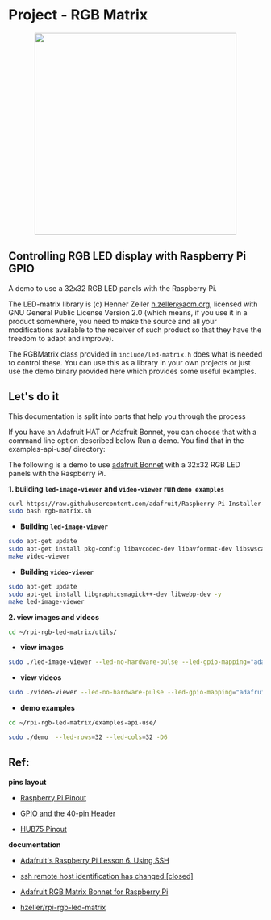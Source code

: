 # Project - RGB Matrix 
  <p align="center" ><a href="https://www.youtube.com/watch?v=lxISwvN1Cic" >
  <img src="https://ucb-courses-materials.s3.us-east-2.amazonaws.com/images/art173_final+_peoject_img.png" width="400" height="400" style="width: 400px; height: 400px;">
  </a></p> 

## Controlling RGB LED display with Raspberry Pi GPIO

A demo to use a 32x32 RGB LED panels with the Raspberry Pi.

The LED-matrix library is (c) Henner Zeller [h.zeller@acm.org](h.zeller@acm.org), licensed with GNU General Public License Version 2.0 (which means, if you use it in a product somewhere, you need to make the source and all your modifications available to the receiver of such product so that they have the freedom to adapt and improve).

The RGBMatrix class provided in `include/led-matrix.h` does what is needed to control these. You can use this as a library in your own projects or just use the demo binary provided here which provides some useful examples.

## Let's do it

This documentation is split into parts that help you through the process

If you have an Adafruit HAT or Adafruit Bonnet, you can choose that with a command line option described below
Run a demo. You find that in the examples-api-use/ directory:

The following is a demo to use [adafruit Bonnet](https://learn.adafruit.com/adafruit-rgb-matrix-bonnet-for-raspberry-pi/overview) with a 32x32 RGB LED panels with the Raspberry Pi.

**1. building `led-image-viewer` and `video-viewer` run `demo examples`**

```bash
curl https://raw.githubusercontent.com/adafruit/Raspberry-Pi-Installer-Scripts/main/rgb-matrix.sh >rgb-matrix.sh
sudo bash rgb-matrix.sh
```

-   **Building `led-image-viewer`**

```bash
sudo apt-get update
sudo apt-get install pkg-config libavcodec-dev libavformat-dev libswscale-dev
make video-viewer
```

-   **Building `video-viewer`**

```bash
sudo apt-get update
sudo apt-get install libgraphicsmagick++-dev libwebp-dev -y
make led-image-viewer
```

**2.  view images and videos**


```bash
cd ~/rpi-rgb-led-matrix/utils/
```

-   **view images**

```bash
sudo ./led-image-viewer --led-no-hardware-pulse --led-gpio-mapping="adafruit-hat" -f -w3  *.jpg 
```

-   **view videos**

```bash
sudo ./video-viewer --led-no-hardware-pulse --led-gpio-mapping="adafruit-hat" -f 1.mp4
```

-   **demo examples**

```bash
cd ~/rpi-rgb-led-matrix/examples-api-use/
```


```bash
sudo ./demo  --led-rows=32 --led-cols=32 -D6
```
## Ref:  

**pins layout**

-   [Raspberry Pi Pinout](https://pinout.xyz/)

-   [GPIO and the 40-pin Header](https://www.raspberrypi.com/documentation/computers/raspberry-pi.html)

-   [HUB75 Pinout](https://www.google.com/imgres?imgurl=https%3A%2F%2Fhackster.imgix.net%2Fuploads%2Fimage%2Ffile%2F146125%2Fidc-hub75-connector.jpg%3Fauto%3Dcompress%252Cformat%26w%3D740%26h%3D555%26fit%3Dmax&tbnid=TDTiTN1TQVEzeM&vet=12ahUKEwjD-MfBhcyCAxWKGEQIHScKAHAQMygMegQIARBu..i&imgrefurl=https%3A%2F%2Fwww.hackster.io%2Faleksand1975%2Fhub75-led-display-driver-777bac&docid=63DavVdH8vuVcM&w=487&h=555&q=hub75e%20pinout&hl=en&ved=2ahUKEwjD-MfBhcyCAxWKGEQIHScKAHAQMygMegQIARBu)

**documentation**

-   [Adafruit's Raspberry Pi Lesson 6. Using SSH](https://learn.adafruit.com/adafruits-raspberry-pi-lesson-6-using-ssh)
-   [ssh remote host identification has changed [closed]](https://stackoverflow.com/questions/20840012/ssh-remote-host-identification-has-changed)
-   [Adafruit RGB Matrix Bonnet for Raspberry Pi](https://www.adafruit.com/product/3211)

-   [hzeller/rpi-rgb-led-matrix](https://github.com/hzeller/rpi-rgb-led-matrix)

